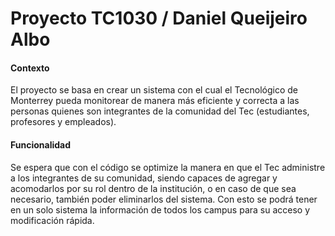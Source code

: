 # Proyecto TC1030 / Daniel Queijeiro Albo

#### Contexto
El proyecto se basa en crear un sistema con el cual el Tecnológico de Monterrey pueda monitorear de manera más eficiente y correcta a las personas quienes son integrantes de la comunidad del Tec (estudiantes, profesores y empleados).

#### Funcionalidad
Se espera que con el código se optimize la manera en que el Tec administre a los integrantes de su comunidad, siendo capaces de agregar y acomodarlos por su rol dentro de la institución, o en caso de que sea necesario, también poder eliminarlos del sistema. Con esto se podrá tener en un solo sistema la información de todos los campus para su acceso y modificación rápida.
